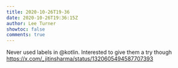 ```yaml
---
title: 2020-10-26T19-36
date: 2020-10-26T19:36:15Z
author: Lee Turner
showtoc: false
comments: true
---
```


Never used labels in @kotlin. Interested to give them a try though https://x.com/_jitinsharma/status/1320605494587707393

